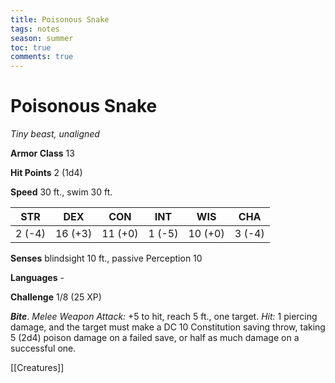 ---title: Poisonous Snaketags: notesseason: summertoc: truecomments: true---
# Poisonous Snake

*Tiny beast, unaligned*

**Armor Class** 13

**Hit Points** 2 (1d4)

**Speed** 30 ft., swim 30 ft.

| STR    | DEX     | CON     | INT    | WIS     | CHA    |
|--------|---------|---------|--------|---------|--------|
| 2 (-4) | 16 (+3) | 11 (+0) | 1 (-5) | 10 (+0) | 3 (-4) |

**Senses** blindsight 10 ft., passive Perception 10

**Languages** -

**Challenge** 1/8 (25 XP)


***Bite***. *Melee Weapon Attack:* +5 to hit, reach 5 ft., one target. *Hit:* 1 piercing damage, and the target must make a DC 10 Constitution saving throw, taking 5 (2d4) poison damage on a failed save, or half as much damage on a successful one.


[[Creatures]]
